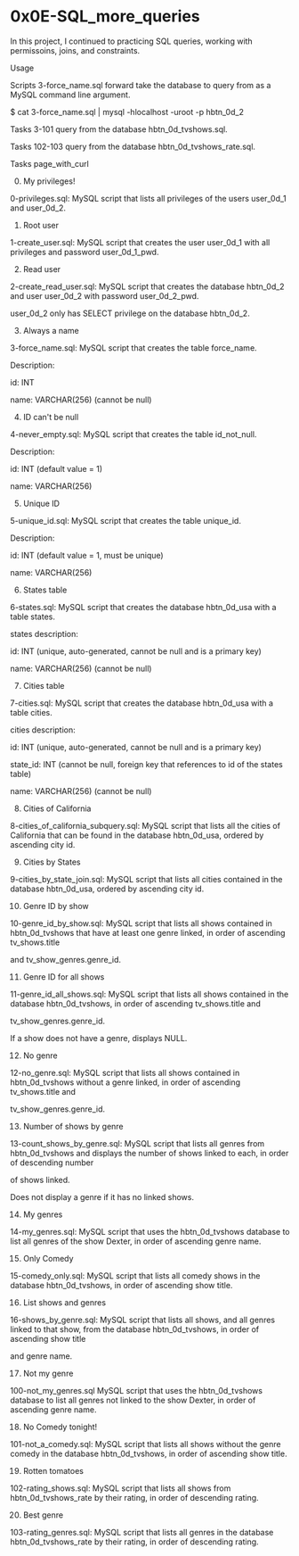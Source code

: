 # 0x0E-SQL_more_queries

In this project, I continued to practicing SQL queries, working with permissoins, joins, and constraints.

   Usage 

Scripts 3-force_name.sql forward take the database to query from as a MySQL command line argument.

$ cat 3-force_name.sql | mysql -hlocalhost -uroot -p hbtn_0d_2

Tasks 3-101 query from the database hbtn_0d_tvshows.sql.

Tasks 102-103 query from the database hbtn_0d_tvshows_rate.sql.

Tasks page_with_curl

0. My privileges!


0-privileges.sql: MySQL script that lists all privileges of the users user_0d_1 and user_0d_2.

1. Root user

1-create_user.sql: MySQL script that creates the user user_0d_1 with all privileges and password user_0d_1_pwd.

2. Read user

2-create_read_user.sql: MySQL script that creates the database hbtn_0d_2 and user user_0d_2 with password user_0d_2_pwd.

user_0d_2 only has SELECT privilege on the database hbtn_0d_2.

3. Always a name

3-force_name.sql: MySQL script that creates the table force_name.

Description:

id: INT

name: VARCHAR(256) (cannot be null)

4. ID can't be null

4-never_empty.sql: MySQL script that creates the table id_not_null.

Description:

id: INT (default value = 1)

name: VARCHAR(256)

5. Unique ID

5-unique_id.sql: MySQL script that creates the table unique_id.

Description:

id: INT (default value = 1, must be unique)

name: VARCHAR(256)

6. States table

6-states.sql: MySQL script that creates the database hbtn_0d_usa with a table states.

states description:

id: INT (unique, auto-generated, cannot be null and is a primary key)

name: VARCHAR(256) (cannot be null)

7. Cities table

7-cities.sql: MySQL script that creates the database hbtn_0d_usa with a table cities.

cities description:

id: INT (unique, auto-generated, cannot be null and is a primary key)

state_id: INT (cannot be null, foreign key that references to id of the states table)

name: VARCHAR(256) (cannot be null)

8. Cities of California

8-cities_of_california_subquery.sql: MySQL script that lists all the cities of California that can be found in the database hbtn_0d_usa, ordered by ascending city 
id.

9. Cities by States


9-cities_by_state_join.sql: MySQL script that lists all cities contained in the database hbtn_0d_usa, ordered by ascending city id.

10. Genre ID by show

10-genre_id_by_show.sql: MySQL script that lists all shows contained in hbtn_0d_tvshows that have at least one genre linked, in order of ascending tv_shows.title 

and tv_show_genres.genre_id.

11. Genre ID for all shows

11-genre_id_all_shows.sql: MySQL script that lists all shows contained in the database hbtn_0d_tvshows, in order of ascending tv_shows.title and 

tv_show_genres.genre_id.

If a show does not have a genre, displays NULL.

12. No genre

12-no_genre.sql: MySQL script that lists all shows contained in hbtn_0d_tvshows without a genre linked, in order of ascending tv_shows.title and 

tv_show_genres.genre_id.

13. Number of shows by genre

13-count_shows_by_genre.sql: MySQL script that lists all genres from hbtn_0d_tvshows and displays the number of shows linked to each, in order of descending number 

of shows linked.

Does not display a genre if it has no linked shows.

14. My genres

14-my_genres.sql: MySQL script that uses the hbtn_0d_tvshows database to list all genres of the show Dexter, in order of ascending genre name.

15. Only Comedy

15-comedy_only.sql: MySQL script that lists all comedy shows in the database hbtn_0d_tvshows, in order of ascending show title.

16. List shows and genres

16-shows_by_genre.sql: MySQL script that lists all shows, and all genres linked to that show, from the database hbtn_0d_tvshows, in order of ascending show title 

and genre name.

17. Not my genre

100-not_my_genres.sql MySQL script that uses the hbtn_0d_tvshows database to list all genres not linked to the show Dexter, in order of ascending genre name.

18. No Comedy tonight!

101-not_a_comedy.sql: MySQL script that lists all shows without the genre comedy in the database hbtn_0d_tvshows, in order of ascending show title.

19. Rotten tomatoes

102-rating_shows.sql: MySQL script that lists all shows from hbtn_0d_tvshows_rate by their rating, in order of descending rating.

20. Best genre

103-rating_genres.sql: MySQL script that lists all genres in the database hbtn_0d_tvshows_rate by their rating, in order of descending rating.
